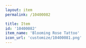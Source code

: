 ```yaml
---
layout: item
permalink: /10400082

title: Item
id: '10400082'
item_name: 'Blooming Rose Tattoo'
icon_url: 'customize/10400081.png'
---
```

